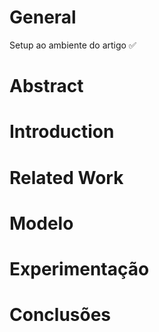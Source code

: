 # General
Setup ao ambiente do artigo ✅


# Abstract

# Introduction

# Related Work

# Modelo

# Experimentação

# Conclusões

